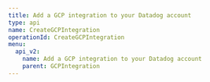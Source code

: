 ```yaml
---
title: Add a GCP integration to your Datadog account
type: api
name: CreateGCPIntegration
operationId: CreateGCPIntegration
menu:
  api_v2:
    name: Add a GCP integration to your Datadog account
    parent: GCPIntegration
---
```

